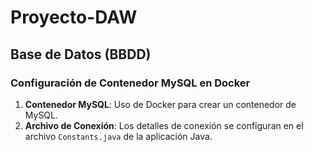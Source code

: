 # Proyecto-DAW

## Base de Datos (BBDD)

### Configuración de Contenedor MySQL en Docker
1. **Contenedor MySQL**: Uso de Docker para crear un contenedor de MySQL.
2. **Archivo de Conexión**: Los detalles de conexión se configuran en el archivo `Constants.java` de la aplicación Java.
